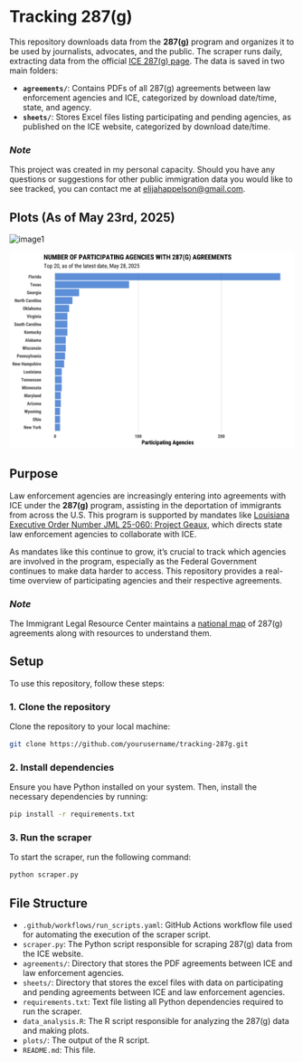 # Tracking 287(g)

This repository downloads data from the **287(g)** program and organizes it to be used by journalists, advocates, and the public. The scraper runs daily, extracting data from the official [ICE 287(g) page](https://www.ice.gov/identify-and-arrest/287g). The data is saved in two main folders:

- **`agreements/`**: Contains PDFs of all 287(g) agreements between law enforcement agencies and ICE, categorized by download date/time, state, and agency.
- **`sheets/`**: Stores Excel files listing participating and pending agencies, as published on the ICE website, categorized by download date/time.

### *Note*
This project was created in my personal capacity. Should you have any questions or suggestions for other public immigration data you would like to see tracked, you can contact me at elijahappelson@gmail.com.

## Plots **(As of May 23rd, 2025)**
![image1](https://github.com/appelson/Tracking-287g/blob/plots/add_agreements.png)

![image2](https://github.com/appelson/Tracking-287g/blob/fa2fbaf301a884b9ca8c2502370779faee5e957f/plots/n_agreements.png)

## Purpose

Law enforcement agencies are increasingly entering into agreements with ICE under the **287(g)** program, assisting in the deportation of immigrants from across the U.S. This program is supported by mandates like [Louisiana Executive Order Number JML 25-060: Project Geaux](https://interactive.wwltv.com/pdfs/Operation_GEAUX.pdf), which directs state law enforcement agencies to collaborate with ICE.

As mandates like this continue to grow, it’s crucial to track which agencies are involved in the program, especially as the Federal Government continues to make data harder to access. This repository provides a real-time overview of participating agencies and their respective agreements.

### *Note*
The Immigrant Legal Resource Center maintains a [national map](https://www.ilrc.org/practitioners/national-map-287g-agreements) of 287(g) agreements along with resources to  understand them.

## Setup

To use this repository, follow these steps:

### 1. Clone the repository
Clone the repository to your local machine:

```bash
git clone https://github.com/yourusername/tracking-287g.git
```

### 2. Install dependencies
Ensure you have Python installed on your system. Then, install the necessary dependencies by running:

```bash
pip install -r requirements.txt
```

### 3. Run the scraper
To start the scraper, run the following command:

```bash
python scraper.py
```

## File Structure

- `.github/workflows/run_scripts.yaml`: GitHub Actions workflow file used for automating the execution of the scraper script.
- `scraper.py`: The Python script responsible for scraping 287(g) data from the ICE website.
- `agreements/`: Directory that stores the PDF agreements between ICE and law enforcement agencies.
- `sheets/`: Directory that stores the excel files with data on participating and pending agreements between ICE and law enforcement agencies.
- `requirements.txt`: Text file listing all Python dependencies required to run the scraper.
- `data_analysis.R`: The R script responsible for analyzing the 287(g) data and making plots.
- `plots/`: The output of the R script.
- `README.md`: This file.

